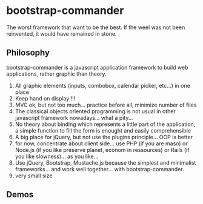 # bootstrap-commander #

The worst framework that want to be the best.
If the weel was not been reinvented, it would have remained in stone.

## Philosophy ##

bootstrap-commander is a javascript application framework to build web applications, rather graphic than theory. 

1.  All graphic elements (inputs, combobox, calendar picker, etc...) in one place
2.  Keep hand on display !!! 
2.  MVC ok, but not too much... practice before all, minimize number of files
1.  The classical objects oriented programming is not usual in other javascript framework nowadays... what a pity... 
1.  No theory about binding which represents a little part of the application, a simple function to fill the form is enought and easily comprehensible
1.  A big place for jQuery, but not use the plugins principle... OOP is better
2.  for now, concentrate about client side... use PHP (if you are maso) or Node.js (if you like preserve planet, econom in ressources) or Rails (if you like slowness)... as you like...
3.  Use jQuery, Bootstrap, Mustache.js because the simplest and minimalist frameworks... and work well together... with bootstrap-commander.
4.  very small size

## Demos ##


